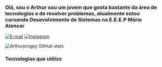 ### Olá, sou o Arthur sou um jovem que gosta bastante da área de tecnologias e de resolver problemas, atualmente estou cursando Desevolvimento de Sistemas na E.E.E.P Mário Alencar

[![E-mail](https://img.shields.io/badge/Gmail-D14836?style=for-the-badge&logo=gmail&logoColor=white)](mailto:arthursprimo@gmail.com?subject=&body=)
[![Instagram](https://img.shields.io/badge/Instagram-E4405F?style=for-the-badge&logo=instagram&logoColor=white)](https://instagram.com/thur.py?igshid=ZGUzMzM3NWJiOQ==)

![Arthurprogpy GitHub stats](https://github-readme-stats.vercel.app/api?username=arthurprogpy&show_icons=true&theme=dracula)

### Tecnologias que utilizo


